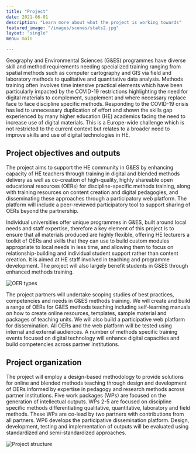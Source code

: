 ```yaml
---
title: "Project"
date: 2021-06-01
description: "Learn more about what the project is working towards"
featured_image: "/images/scenes/stats2.jpg"
layout: "single"
menu: main

---
```


Geography and Environmental Sciences (G&ES) programmes have diverse skill and method requirements needing specialized training ranging from spatial methods such as computer cartography and GIS via field and laboratory methods to qualitative and quantitative data analysis. Methods training often involves time intensive practical elements which have been particularly impacted by the COVID-19 restrictions highlighting the need for digital materials to complement, supplement and where necessary replace face to face discipline specific methods. Responding to the COVID-19 crisis has led to unnecessary duplication of effort and shown the skills gap experienced by many higher education (HE) academics facing the need to increase use of digital materials. This is a Europe-wide challenge which is not restricted to the current context but relates to a broader need to improve skills and use of digital technologies in HE.

## Project objectives and outputs

The project aims to support the HE community in G&ES by enhancing capacity of HE teachers through training in digital and blended methods delivery as well as co-creation of high-quality, highly shareable open educational resources (OERs) for discipline-specific methods training, along with training resources on content creation and digital pedagogies, and disseminating these approaches through a participatory web platform. The platform will include a peer-reviewed participatory tool to support sharing of OERs beyond the partnership.


Individual universities offer unique programmes in G&ES, built around local needs and staff expertise, therefore a key element of this project is to ensure that all materials produced are highly flexible, offering HE lecturers a toolkit of OERs and skills that they can use to build custom modules appropriate to local needs in less time, and allowing them to focus on relationship-building and individual student support rather than content creation. It is aimed at HE staff involved in teaching and programme development. The project will also largely benefit students in G&ES through enhanced methods training.

![OER types](/images/figures/open_education_resources.png)

The project partners will undertake scoping studies of best practices, competencies and needs in G&ES methods training. We will create and build a range of OERs for G&ES methods teaching including self-learning manuals on how to create online resources, templates, sample material and packages of teaching units. We will also build a participative web platform for dissemination. All OERs and the web platform will be tested using internal and external audiences. A number of methods specific training events focused on digital technology will enhance digital capacities and build competencies across partner institutions.

## Project organization

The project will employ a design-based methodology to provide solutions for online and blended methods teaching through design and development of OERs informed by expertise in pedagogy and research methods across partner institutions. Five work packages (WPs) are focused on the generation of intellectual outputs. WPs 2-5 are focused on discipline specific methods differentiating qualitative, quantitative, laboratory and field methods. These WPs are co-lead by two partners with contributions from all partners. WP6 develops the participative dissemination platform. Design, development, testing and implementation of outputs will be evaluated using standardized and semi-standardized approaches.

![Project structure](/images/figures/work_package_structure.png)


